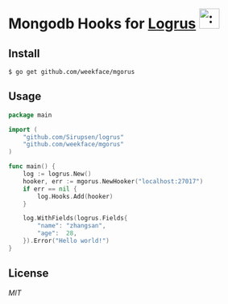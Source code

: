 # Mongodb Hooks for [Logrus](https://github.com/Sirupsen/logrus) <img src="http://i.imgur.com/hTeVwmJ.png" width="40" height="40" alt=":walrus:" class="emoji" title=":walrus:"/>

## Install

```shell
$ go get github.com/weekface/mgorus
```

## Usage

```go
package main

import (
	"github.com/Sirupsen/logrus"
	"github.com/weekface/mgorus"
)

func main() {
	log := logrus.New()
	hooker, err := mgorus.NewHooker("localhost:27017")
	if err == nil {
	    log.Hooks.Add(hooker)
	}

	log.WithFields(logrus.Fields{
		"name": "zhangsan",
		"age":  28,
	}).Error("Hello world!")
}
```

## License
*MIT*
